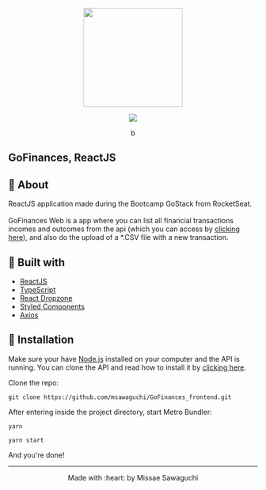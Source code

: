 <p align="center">
  <img width="200" src="http://sawastudio.me/fi44/gostack.png">
</p>
<p align="center">
  <img src="http://sawastudio.me/fi44/gofinances-git.png">
</p>

<p align="center">b
    <h2>GoFinances, ReactJS </h2>
</p>

## :pushpin: About
<p id="rocketshoes_about">
  ReactJS application made during the Bootcamp GoStack from RocketSeat. <br></br>
  GoFinances Web is a app where you can list all financial transactions incomes and outcomes from the api (which you can access by <a href="https://github.com/msawaguchi/nodejs-ts-desafio2-bootcamp">clicking here</a>), and also do the upload of a *.CSV file with a new transaction.
</p>

## :pushpin: Built with
<ul id="rocketshoes_techs">
    <li><a href="https://en.reactjs.org/">ReactJS</a></li> 
    <li><a href="https://www.typescriptlang.org/">TypeScript</a></li>     
    <li><a href="https://github.com/react-dropzone/react-dropzone">React Dropzone</a></li>
    <li><a href="https://styled-components.com/">Styled Components</a></li>
    <li><a href="https://github.com/axios/axios">Axios</a></li>
    
</ul>

## :pushpin: Installation
<p>
  Make sure your have <a href="https://nodejs.org/en/download/">Node.js</a> installed on your computer and the API is running. 
    You can clone the API and read how to install it by <a href="https://github.com/msawaguchi/nodejs-ts-desafio2-bootcamp">clicking here</a>.
</p>

<p id="rocketshoes_execute">Clone the repo:</p>

`git clone https://github.com/msawaguchi/GoFinances_frontend.git`


<p>
    After entering inside the project directory, start Metro Bundler:
</p>

 `yarn`
 
 `yarn start`

And you're done!


<footer>
    <hr></hr>
<p align="center">
Made with :heart: by Missae Sawaguchi
</p>
</footer>
